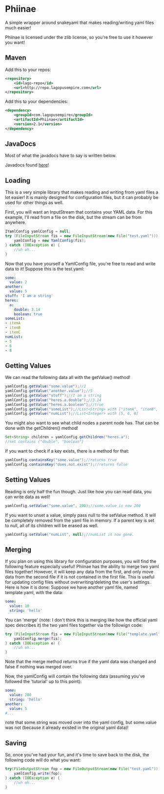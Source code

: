 # Phiinae
A simple wrapper around snakeyaml that makes reading/writing yaml files much easier!

Phiinae is licensed under the zlib license, so you're free to use it however you want!

## Maven
Add this to your repos:
```xml
<repository>
    <id>lago-repo</id>
    <url>http://repo.lagopusempire.com</url>
</repository>
```
Add this to your dependencies:
```xml
<dependency>
    <groupId>com.lagopusempire</groupId>
    <artifactId>Phiinae</artifactId>
    <version>2.1</version>
</dependency>
```

## JavaDocs
Most of what the javadocs have to say is written below.

Javadocs found [here](http://jd.lagopusempire.com/phiinae/2.1/)!

## Loading
This is a very simple library that makes reading and writing from yaml files a lot easier! It is mainly designed for configuration files, but it can probably be used for other things as well.

First, you will want an InputStream that contains your YAML data. For this example, I'll read from a file on the disk, but the stream can be from anywhere.
```java
IYamlConfig yamlConfig = null;
try (FileInputStream fis = new FileInputStream(new File("test.yaml"))) {
    yamlConfig = new YamlConfig(fis);
} catch (IOException e) {
    //uh oh...
}
```
Now that you have yourself a YamlConfig file, you're free to read and write data to it!
Suppose this is the test.yaml:
```yaml
some:
  value: 2
another:
  value: 5
stuff: 'I am a string'
heres:
  a:
    double: 3.14
    boolean: true
someList:
- itemA
- itemB
- itemC
numList:
- 5
- 6
- 8
```
## Getting Values
We can read the following data all with the getValue() method!
```java
yamlConfig.getValue("some.value");//2
yamlConfig.getValue("another.value");//5
yamlConfig.getValue("stuff");//I am a string
yamlConfig.getValue("heres.a.double");//3.14
yamlConfig.getValue("heres.a.boolean");//true
yamlConfig.getValue("someList");//List<String> with ["itemA", "itemB", "ItemC"]
yamlConfig.getValue("numList");//List<Integer> with [5, 6, 8]
```
You might also want to see what child nodes a parent node has. That can be done with the getChildren() method!
```java
Set<String> children = yamlConfig.getChildren("heres.a");
//set contains {"double", "boolean"}
```
If you want to check if a key exists, there is a method for that:
```java
yamlConfig.containsKey("some.value");//returns true
yamlConfig.containsKey("does.not.exist");//returns false
```
## Setting Values
Reading is only half the fun though. Just like how you can read data, you can write data as well!
```java
yamlConfig.setValue("some.value", 200);//some.value is now 200
```
If you want to unset a value, simply pass null to the setValue method. It will be completely removed from the yaml file in memory. If a parent key is set to null, all of its children will be erased as well.
```java
yamlConfig.setValue("numList", null);//numList is now gone.
```
## Merging
If you plan on using this library for configuration purposes, you will find the following feature especially useful! Phiinae has the ability to merge two yaml files together! However, it will keep any data from the first, and only move data from the second file if it is not contained in the first file. This is useful for updating config files without overwriting/deleting the user's settings. Here is how it is done:
Suppose we have another yaml file, named template.yaml, with the data:
```yaml
some:
  value: 10
  string: 'hello'
```
You can 'merge' (note: I don't think this is merging like how the official yaml spec describes it) the two yaml files together via the followign code:
```java
try (FileInputStream fis = new FileInputStream(new File("template.yaml"))) {
    yamlConfig.merge(fis);
} catch (IOException e) {
    //uh oh...
}
```
Note that the merge method returns true if the yaml data was changed and false if nothing was merged over.

Now, the yamlConfig will contain the following data (assuming you've followed the 'tutorial' up to this point):
```yaml
some:
  value: 200
  string: 'hello'
another:
  value: 5
#...
```
note that some.string was moved over into the yaml config, but some.value was not (because it already existed in the original yaml data)!
## Saving
So, once you've had your fun, and it's time to save back to the disk, the following code will do what you want:
```java
try(FileOutputStream fop = new FileOutputStream(new File("test.yaml"))) {
    yamlConfig.write(fop);
} catch (IOException e) {
    //uh oh...
}
```
